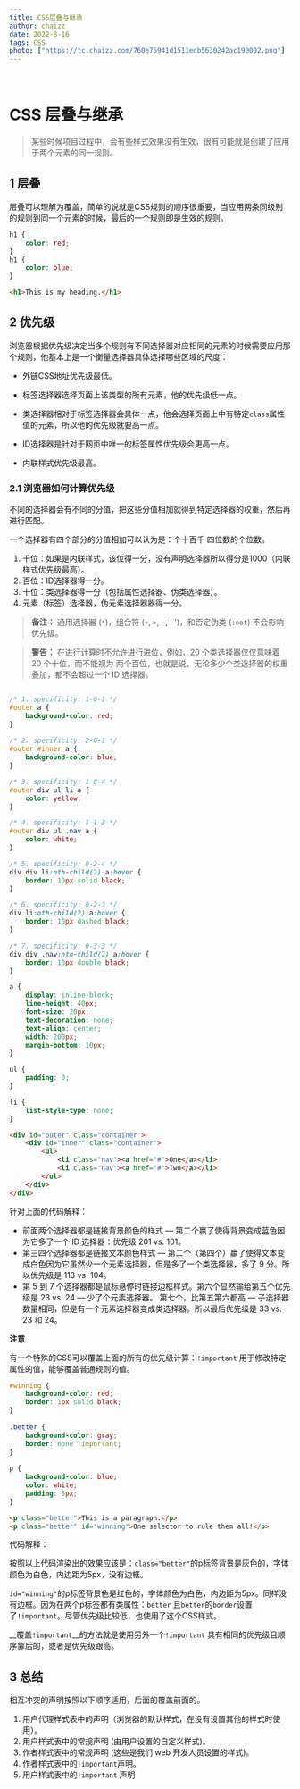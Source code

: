 ```yaml
---
title: CSS层叠与继承
author: chaizz
date: 2022-8-16
tags: CSS
photo: ["https://tc.chaizz.com/760e75941d1511edb5630242ac190002.png"]
---
```


​          

<!--more-->

# CSS 层叠与继承



> 某些时候项目过程中，会有些样式效果没有生效，很有可能就是创建了应用于两个元素的同一规则。



## 1 层叠

层叠可以理解为覆盖，简单的说就是CSS规则的顺序很重要，当应用两条同级别的规则到同一个元素的时候，最后的一个规则即是生效的规则。

```css
h1 { 
    color: red; 
}
h1 { 
    color: blue; 
}
```

```html
<h1>This is my heading.</h1>
```

## 2 优先级

浏览器根据优先级决定当多个规则有不同选择器对应相同的元素的时候需要应用那个规则，他基本上是一个衡量选择器具体选择哪些区域的尺度：

- 外链CSS地址优先级最低。

- 标签选择器选择页面上该类型的所有元素，他的优先级低一点。
- 类选择器相对于标签选择器会具体一点，他会选择页面上中有特定`class`属性值的元素，所以他的优先级就要高一点。
- ID选择器是针对于网页中唯一的标签属性优先级会更高一点。
- 内联样式优先级最高。

### 2.1 浏览器如何计算优先级

不同的选择器会有不同的分值，把这些分值相加就得到特定选择器的权重，然后再进行匹配。

一个选择器有四个部分的分值相加可以认为是：个十百千 四位数的个位数。

1. 千位：如果是内联样式，该位得一分，没有声明选择器所以得分是1000（内联样式优先级最高）。
2. 百位：ID选择器得一分。
3. 十位：类选择器得一分（包括属性选择器、伪类选择器）。
4. 元素（标签）选择器，伪元素选择器器得一分。

> **备注：** 通用选择器 (`*`)，组合符 (`+`, `>`, `~`, ' ')，和否定伪类 (`:not`) 不会影响优先级。

> **警告：** 在进行计算时不允许进行进位，例如，20 个类选择器仅仅意味着 20 个十位，而不能视为 两个百位，也就是说，无论多少个类选择器的权重叠加，都不会超过一个 ID 选择器。



```css

/* 1. specificity: 1-0-1 */
#outer a {
    background-color: red;
}
        
/* 2. specificity: 2-0-1 */
#outer #inner a {
    background-color: blue;
}

/* 3. specificity: 1-0-4 */
#outer div ul li a {
    color: yellow;
}

/* 4. specificity: 1-1-3 */
#outer div ul .nav a {
    color: white;
}

/* 5. specificity: 0-2-4 */
div div li:nth-child(2) a:hover {
    border: 10px solid black;
}

/* 6. specificity: 0-2-3 */
div li:nth-child(2) a:hover {
    border: 10px dashed black;
}

/* 7. specificity: 0-3-3 */
div div .nav:nth-child(2) a:hover {
    border: 10px double black;
}

a {
    display: inline-block;
    line-height: 40px;
    font-size: 20px;
    text-decoration: none;
    text-align: center;
    width: 200px;
    margin-bottom: 10px;
}

ul {
    padding: 0;
}

li {
    list-style-type: none;
} 
```

```html
<div id="outer" class="container">
    <div id="inner" class="container">
        <ul>
            <li class="nav"><a href="#">One</a></li>
            <li class="nav"><a href="#">Two</a></li>
        </ul>
    </div>
</div>
```



针对上面的代码解释：

- 前面两个选择器都是链接背景颜色的样式 — 第二个赢了使得背景变成蓝色因为它多了一个 ID 选择器：优先级 201 vs. 101。
- 第三四个选择器都是链接文本颜色样式 — 第二个（第四个）赢了使得文本变成白色因为它虽然少一个元素选择器，但是多了一个类选择器，多了 9 分。所以优先级是 113 vs. 104。
- 第 5 到 7 个选择器都是鼠标悬停时链接边框样式。第六个显然输给第五个优先级是 23 vs. 24 — 少了个元素选择器。 第七个，比第五第六都高 — 子选择器数量相同，但是有一个元素选择器变成类选择器。所以最后优先级是 33 vs. 23 和 24。

**注意**

有一个特殊的CSS可以覆盖上面的所有的优先级计算：`!important` 用于修改特定属性的值，能够覆盖普通规则的值。

```css
#winning {
    background-color: red;
    border: 1px solid black;
}
    
.better {
    background-color: gray;
    border: none !important;
}
    
p {
    background-color: blue;
    color: white;
    padding: 5px;
}  
```

```html
<p class="better">This is a paragraph.</p>
<p class="better" id="winning">One selector to rule them all!</p>
```



代码解释：

按照以上代码渲染出的效果应该是：`class="better"`的p标签背景是灰色的，字体颜色为白色，内边距为5px，没有边框。

`id="winning"`的p标签背景色是红色的，字体颜色为白色，内边距为5px。同样没有边框。因为在两个p标签都有类属性：`better` 且`better`的`border`设置了`!important`。尽管优先级比较低，也使用了这个CSS样式。

__覆盖`!important`__的方法就是使用另外一个`!important` 具有相同的优先级且顺序靠后的，或者是优先级跟高。



## 3 总结

相互冲突的声明按照以下顺序适用，后面的覆盖前面的。

1. 用户代理样式表中的声明（浏览器的默认样式，在没有设置其他的样式时使用）。
2. 用户样式表中的常规声明 (由用户设置的自定义样式)。
3. 作者样式表中的常规声明 (这些是我们 web 开发人员设置的样式)。
4. 作者样式表中的`!important`声明。
5. 用户样式表中的`!important` 声明





























